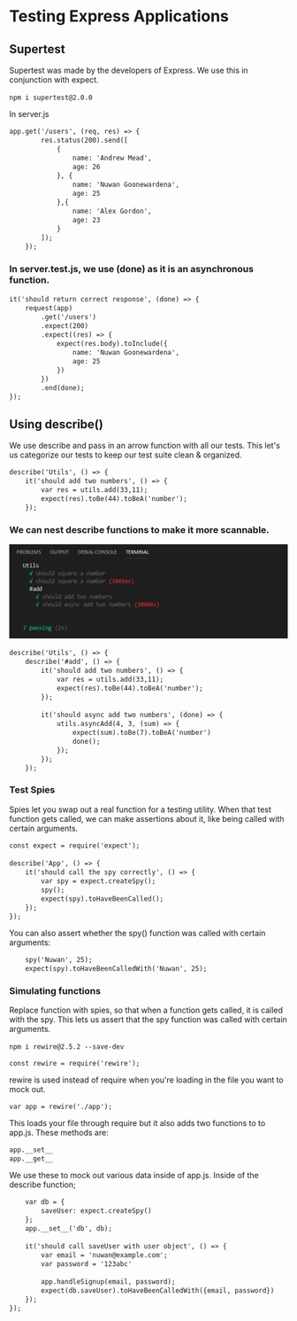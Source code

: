 # Testing Express Applications

## Supertest
Supertest was made by the developers of Express. We use this in conjunction with expect.

`npm i supertest@2.0.0`

In server.js

```
app.get('/users', (req, res) => {
        res.status(200).send([
            {
                name: 'Andrew Mead',
                age: 26
            }, {
                name: 'Nuwan Goonewardena',
                age: 25
            },{
                name: 'Alex Gordon',
                age: 23
            }
        ]);
    });
```

### In server.test.js, we use (done) as it is an asynchronous function.


```
it('should return correct response', (done) => {
    request(app)
        .get('/users')
        .expect(200)
        .expect((res) => {
            expect(res.body).toInclude({
                name: 'Nuwan Goonewardena',
                age: 25
            })
        })
        .end(done);     
});
```

## Using describe()
We use describe and pass in an arrow function with all our tests. 
This let's us categorize our tests to keep our test suite clean & organized.

```
describe('Utils', () => {
    it('should add two numbers', () => {
        var res = utils.add(33,11);
        expect(res).toBe(44).toBeA('number');
    });
```

### We can nest describe functions to make it more scannable.

![Nested describe() functions](https://github.com/nugoo1/testing-with-node/blob/master/nested-describe-functions.PNG)

```
describe('Utils', () => {
    describe('#add', () => {
        it('should add two numbers', () => {
            var res = utils.add(33,11);
            expect(res).toBe(44).toBeA('number');
        });
        
        it('should async add two numbers', (done) => {
            utils.asyncAdd(4, 3, (sum) => {
                expect(sum).toBe(7).toBeA('number')
                done();
            });
        });
    });
```


### Test Spies
Spies let you swap out a real function for a testing utility. When that test function gets called, we can make assertions about it, like being called with certain arguments.

```
const expect = require('expect');

describe('App', () => {
    it('should call the spy correctly', () => {
        var spy = expect.createSpy();
        spy();
        expect(spy).toHaveBeenCalled();
    });
});
```

You can also assert whether the spy() function was called with certain arguments:

```
    spy('Nuwan', 25);
    expect(spy).toHaveBeenCalledWith('Nuwan', 25);
```

### Simulating functions
Replace function with spies, so that when a function gets called, it is called with the spy.
This lets us assert that the spy function was called with certain arguments.

`npm i rewire@2.5.2 --save-dev`

```
const rewire = require('rewire');
```

rewire is used instead of require when you're loading in the file you want to mock out.

```
var app = rewire('./app');
```

This loads your file through require but it also adds two functions to to app.js.
These methods are:

```
app.__set__
app.__get__
```

We use these to mock out various data inside of app.js. Inside of the describe function;

```
    var db = {
        saveUser: expect.createSpy()
    };
    app.__set__('db', db);
  
    it('should call saveUser with user object', () => {
        var email = 'nuwan@example.com';
        var password = '123abc'

        app.handleSignup(email, password);
        expect(db.saveUser).toHaveBeenCalledWith({email, password})
    });
});
```


